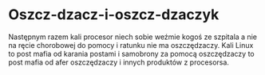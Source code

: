 # Oszcz-dzacz-i-oszcz-dzaczyk
Następnym razem kali procesor niech sobie weźmie kogoś ze szpitala a nie na ręcie chorobowej do pomocy i ratunku nie ma oszczędzaczy. 
Kali Linux to post mafia od karania postami i samobrony za pomocą oszczędzaczy to post mafia od afer oszczędzaczy i innych produktów z procesorsa. 
